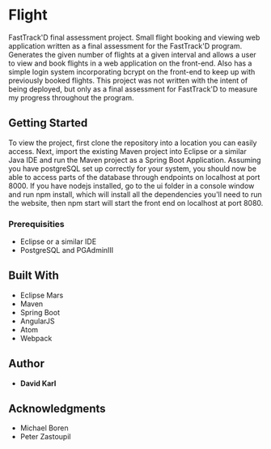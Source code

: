 # Flight
FastTrack'D final assessment project. Small flight booking and viewing web application written as a final assessment for the FastTrack'D program.
Generates the given number of flights at a given interval and allows a user to view and book flights in a web application on the
front-end. Also has a simple login system incorporating bcrypt on the front-end to keep up with previously booked flights. This project
was not written with the intent of being deployed, but only as a final assessment for FastTrack'D to measure my progress
throughout the program.

## Getting Started

To view the project, first clone the repository into a location you can easily access. Next, import the existing Maven project into
Eclipse or a similar Java IDE and run the Maven project as a Spring Boot Application. Assuming you have postgreSQL set up correctly
for your system, you should now be able to access parts of the database through endpoints on localhost at port 8000.  If you have nodejs installed, go to the ui folder in a console window and run npm install, which will install all the dependencies you'll need to run the website, then npm start will start the front end on localhost at port 8080.

### Prerequisities

* Eclipse or a similar IDE
* PostgreSQL and PGAdminIII

## Built With

* Eclipse Mars
* Maven
* Spring Boot
* AngularJS
* Atom
* Webpack

## Author

* **David Karl**

## Acknowledgments

* Michael Boren
* Peter Zastoupil
